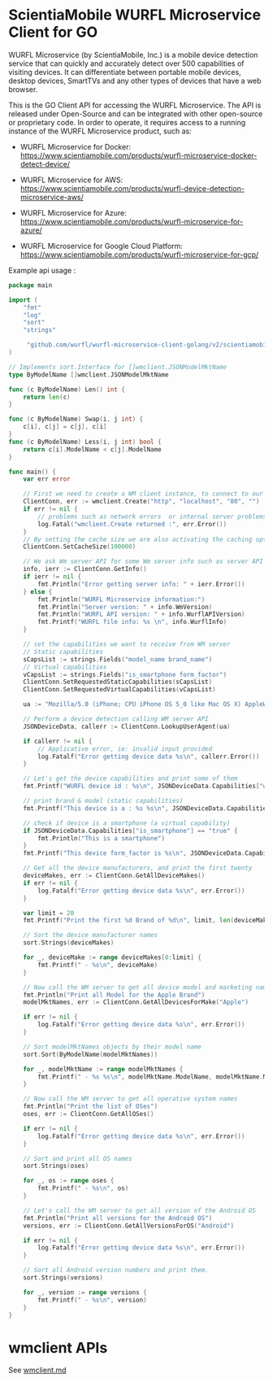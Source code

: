 # ScientiaMobile WURFL Microservice Client for GO

WURFL Microservice (by ScientiaMobile, Inc.) is a mobile device detection service that can quickly and accurately detect over 500 capabilities of visiting devices. It can differentiate between portable mobile devices, desktop devices, SmartTVs and any other types of devices that have a web browser.

This is the GO Client API for accessing the WURFL Microservice. The API is released under Open-Source and can be integrated with other open-source or proprietary code. In order to operate, it requires access to a running instance of the WURFL Microservice product, such as:

- WURFL Microservice for Docker: https://www.scientiamobile.com/products/wurfl-microservice-docker-detect-device/

- WURFL Microservice for AWS: https://www.scientiamobile.com/products/wurfl-device-detection-microservice-aws/ 

- WURFL Microservice for Azure: https://www.scientiamobile.com/products/wurfl-microservice-for-azure/

- WURFL Microservice for Google Cloud Platform: https://www.scientiamobile.com/products/wurfl-microservice-for-gcp/



Example api usage :

```go
package main

import (
	"fmt"
	"log"
	"sort"
	"strings"

	 "github.com/wurfl/wurfl-microservice-client-golang/v2/scientiamobile/wmclient"
)

// Implements sort.Interface for []wmclient.JSONModelMktName
type ByModelName []wmclient.JSONModelMktName

func (c ByModelName) Len() int {
	return len(c)
}

func (c ByModelName) Swap(i, j int) {
	c[i], c[j] = c[j], c[i]
}
func (c ByModelName) Less(i, j int) bool {
	return c[i].ModelName < c[j].ModelName
}

func main() {
	var err error

	// First we need to create a WM client instance, to connect to our WM server API at the specified host and port.
	ClientConn, err := wmclient.Create("http", "localhost", "80", "")
	if err != nil {
		// problems such as network errors  or internal server problems
		log.Fatal("wmclient.Create returned :", err.Error())
	}
	// By setting the cache size we are also activating the caching option in WM client. In order to not use cache, you just to need to omit setCacheSize call
	ClientConn.SetCacheSize(100000)

	// We ask Wm server API for some Wm server info such as server API version and info about WURFL API and file used by WM server.
	info, ierr := ClientConn.GetInfo()
	if ierr != nil {
		fmt.Println("Error getting server info: " + ierr.Error())
	} else {
		fmt.Println("WURFL Microservice information:")
		fmt.Println("Server version: " + info.WmVersion)
		fmt.Println("WURFL API version: " + info.WurflAPIVersion)
		fmt.Printf("WURFL file info: %s \n", info.WurflInfo)
	}

	// set the capabilities we want to receive from WM server
	// Static capabilities
	sCapsList := strings.Fields("model_name brand_name")
	// Virtual capabilities
	vCapsList := strings.Fields("is_smartphone form_factor")
	ClientConn.SetRequestedStaticCapabilities(sCapsList)
	ClientConn.SetRequestedVirtualCapabilities(vCapsList)

	ua := "Mozilla/5.0 (iPhone; CPU iPhone OS 5_0 like Mac OS X) AppleWebKit/534.46 (KHTML, like Gecko) Version/5.1 Mobile/9A334 Safari/7534.48.3"

	// Perform a device detection calling WM server API
	JSONDeviceData, callerr := ClientConn.LookupUserAgent(ua)

	if callerr != nil {
		// Applicative error, ie: invalid input provided
		log.Fatalf("Error getting device data %s\n", callerr.Error())
	}

	// Let's get the device capabilities and print some of them
	fmt.Printf("WURFL device id : %s\n", JSONDeviceData.Capabilities["wurfl_id"])

	// print brand & model (static capabilities)
	fmt.Printf("This device is a : %s %s\n", JSONDeviceData.Capabilities["brand_name"], JSONDeviceData.Capabilities["model_name"])

	// check if device is a smartphone (a virtual capability)
	if JSONDeviceData.Capabilities["is_smartphone"] == "true" {
		fmt.Println("This is a smartphone")
	}
	fmt.Printf("This device form_factor is %s\n", JSONDeviceData.Capabilities["form_factor"])

	// Get all the device manufacturers, and print the first twenty
	deviceMakes, err := ClientConn.GetAllDeviceMakes()
	if err != nil {
		log.Fatalf("Error getting device data %s\n", err.Error())
	}

	var limit = 20
	fmt.Printf("Print the first %d Brand of %d\n", limit, len(deviceMakes))

	// Sort the device manufacturer names
	sort.Strings(deviceMakes)

	for _, deviceMake := range deviceMakes[0:limit] {
		fmt.Printf(" - %s\n", deviceMake)
	}

	// Now call the WM server to get all device model and marketing names produced by Apple
	fmt.Println("Print all Model for the Apple Brand")
	modelMktNames, err := ClientConn.GetAllDevicesForMake("Apple")

	if err != nil {
		log.Fatalf("Error getting device data %s\n", err.Error())
	}

	// Sort modelMktNames objects by their model name
	sort.Sort(ByModelName(modelMktNames))

	for _, modelMktName := range modelMktNames {
		fmt.Printf(" - %s %s\n", modelMktName.ModelName, modelMktName.MarketingName)
	}

	// Now call the WM server to get all operative system names
	fmt.Println("Print the list of OSes")
	oses, err := ClientConn.GetAllOSes()

	if err != nil {
		log.Fatalf("Error getting device data %s\n", err.Error())
	}

	// Sort and print all OS names
	sort.Strings(oses)

	for _, os := range oses {
		fmt.Printf(" - %s\n", os)
	}

	// Let's call the WM server to get all version of the Android OS
	fmt.Println("Print all versions for the Android OS")
	versions, err := ClientConn.GetAllVersionsForOS("Android")

	if err != nil {
		log.Fatalf("Error getting device data %s\n", err.Error())
	}

	// Sort all Android version numbers and print them.
	sort.Strings(versions)

	for _, version := range versions {
		fmt.Printf(" - %s\n", version)
	}
}
```


# wmclient APIs

See [wmclient.md](wmclient.md)
